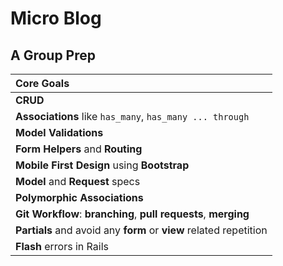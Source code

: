 # Micro Blog
## A Group Prep


| Core Goals |
| :---|
| **CRUD** |
| **Associations** like `has_many`, `has_many ... through` |
| **Model Validations** |
| **Form Helpers** and **Routing** |
| **Mobile First Design** using **Bootstrap** |
| **Model** and **Request** specs |
| **Polymorphic Associations** |
| **Git Workflow**: **branching**, **pull requests**, **merging**|
| **Partials** and avoid any **form** or **view** related repetition |
| **Flash** errors in Rails |
